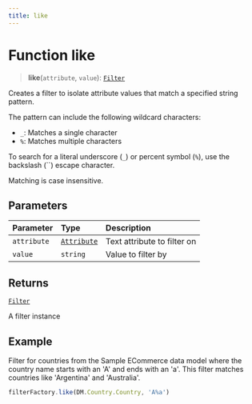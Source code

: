 ```yaml
---
title: like
---
```


# Function like

> **like**(`attribute`, `value`): [`Filter`](../../../interfaces/interface.Filter.md)

Creates a filter to isolate attribute values that match a specified string pattern.

The pattern can include the following wildcard characters:

+ `_`: Matches a single character
+ `%`: Matches multiple characters

To search for a literal underscore (`_`) or percent symbol (`%`), use the backslash (``) escape
character.

Matching is case insensitive.

## Parameters

| Parameter | Type | Description |
| :------ | :------ | :------ |
| `attribute` | [`Attribute`](../../../interfaces/interface.Attribute.md) | Text attribute to filter on |
| `value` | `string` | Value to filter by |

## Returns

[`Filter`](../../../interfaces/interface.Filter.md)

A filter instance

## Example

Filter for countries from the Sample ECommerce data model where the country name starts with an
'A' and ends with an 'a'. This filter matches countries like 'Argentina' and 'Australia'.
```ts
filterFactory.like(DM.Country.Country, 'A%a')
```
